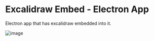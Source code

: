 # Excalidraw Embed - Electron App
Electron app that has excalidraw embedded into it.

![image](https://github.com/vojtechgistr/excalidraw-embed-electron/assets/56306485/4131705f-9d2d-4b69-9b49-29ee3f767ae0)
